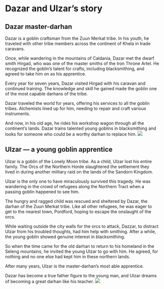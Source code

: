 # Dazar and Ulzar’s story
## Dazar master-darhan

Dazar is a goblin craftsman from the Zuun Merkat tribe. In his youth, he traveled with other tribe members across the continent of Khela in trade caravans.

Once, while wandering in the mountains of Caldania, Dazar met the dwarf smith Hirgad, who was one of the master smiths of the Iron Throne Artel. He recognized the goblin’s talent for crafts, including blacksmithing, and agreed to take him on as his apprentice.

Every year for seven years, Dazar visited Hirgad with his caravan and continued training. The knowledge and skill he gained made the goblin one of the most capable darhans of the tribe.

Dazar traveled the world for years, offering his services to all the goblin tribes. Alchemists lined up for him, needing to repair and craft various instruments.

And now, in his old age, he rides his workshop wagon through all the continent’s lands. Dazar trains talented young goblins in blacksmithing and looks for someone who could be a worthy darhan to replace him.
![](darar.2x.png)

## Ulzar — a young goblin apprentice

Ulzar is a goblin of the Lonely Moon tribe. As a child, Ulzar lost his entire family. The Orcs of the Northern Horde slaughtered the settlement they lived in during another military raid on the lands of the Sandorn Kingdom.

Ulzar is the only one to have miraculously survived this tragedy. He was wandering in the crowd of refugees along the Northern Tract when a passing goblin happened to see him.

The hungry and ragged child was rescued and sheltered by Dazar, the darhan of the Zuun Merkat tribe. Like all other refugees, he was eager to get to the nearest town, Pordford, hoping to escape the onslaught of the orcs.

While waiting outside the city walls for the orcs to attack, Dazzar, to distract Ulzar from his troubled thoughts, had him help with smithing. After a while, the young goblin showed genuine interest in blacksmithing.

So when the time came for the old darhan to return to his homeland in the Seleng mountains, he invited the young Ulzar to go with him. He agreed, for nothing and no one else had kept him in these northern lands.

After many years, Ulzar is the master-darhan’s most able apprentice.

Dazar has become a true father figure to the young man, and Ulzar dreams of becoming a great darhan like his teacher.
![](ulzar.2x.jpg)